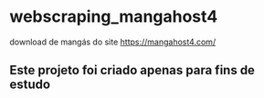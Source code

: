 # webscraping_mangahost4
download de mangás do site https://mangahost4.com/
<h2> Este projeto foi criado apenas para fins de estudo </h2>
